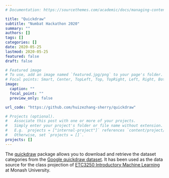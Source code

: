 ```yaml
---
# Documentation: https://sourcethemes.com/academic/docs/managing-content/

title: "Quickdraw"
subtitle: "Numbat Hackathon 2020"
summary: ""
authors: []
tags: []
categories: []
date: 2020-05-25
lastmod: 2020-05-25
featured: false
draft: false

# Featured image
# To use, add an image named `featured.jpg/png` to your page's folder.
# Focal points: Smart, Center, TopLeft, Top, TopRight, Left, Right, BottomLeft, Bottom, BottomRight.
image:
  caption: ""
  focal_point: ""
  preview_only: false

url_code: "https://github.com/huizezhang-sherry/quickdraw"

# Projects (optional).
#   Associate this post with one or more of your projects.
#   Simply enter your project's folder or file name without extension.
#   E.g. `projects = ["internal-project"]` references `content/project/deep-learning/index.md`.
#   Otherwise, set `projects = []`.
projects: []
---
```


The [quickdraw](https://github.com/huizezhang-sherry/quickdraw) package allows you to download and retrieve the dataset categories from the [Google quickdraw dataset](https://github.com/googlecreativelab/quickdraw-dataset). It has been used as the data source for the class projection of [ETC3250 Introductory Machine Learning](https://iml-monash.netlify.app/project/project.html) at Monash University.